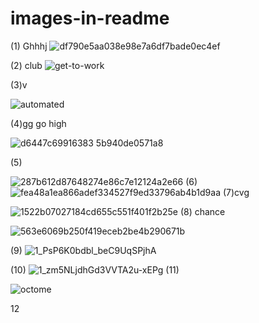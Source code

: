 # images-in-readme
(1)
Ghhhj
![df790e5aa038e98e7a6df7bade0ec4ef](https://user-images.githubusercontent.com/44220596/105857774-9e821300-6010-11eb-89de-667048ca4378.gif)


(2) club
![get-to-work](https://user-images.githubusercontent.com/44220596/105857772-9de97c80-6010-11eb-886f-05228e46a9e9.gif)

(3)v

![automated](https://user-images.githubusercontent.com/44220596/105857758-99bd5f00-6010-11eb-82d2-695460234778.gif)


(4)gg go high

![d6447c69916383 5b940de0571a8](https://user-images.githubusercontent.com/44220596/104844311-a39ae000-58f5-11eb-8f05-0e73006463ec.gif)

(5)

![287b612d87648274e86c7e12124a2e66](https://user-images.githubusercontent.com/44220596/104844314-a4cc0d00-58f5-11eb-80dd-9f82d6005be5.gif)
(6)
![fea48a1ea866adef334527f9ed33796ab4b1d9aa](https://user-images.githubusercontent.com/44220596/104540766-23028800-5646-11eb-95f0-309bb7816595.gif)
(7)cvg

![1522b07027184cd655c551f401f2b25e](https://user-images.githubusercontent.com/44220596/104488654-adba9700-55f4-11eb-9161-b8cef48d886e.gif)
(8) chance



![563e6069b250f419eceb2be4b290671b](https://user-images.githubusercontent.com/44220596/104488659-ae532d80-55f4-11eb-93c1-a386927b4f81.gif)

(9)
![1_PsP6K0bdbl_beC9UqSPjhA](https://user-images.githubusercontent.com/44220596/104407018-b96f7480-5586-11eb-91fb-e95a7e073d66.gif)

(10)
![1_zm5NLjdhGd3VVTA2u-xEPg](https://user-images.githubusercontent.com/44220596/104040679-f8f03680-51fd-11eb-965b-47205264ded8.gif)
(11)

![octome](https://user-images.githubusercontent.com/44220596/104040288-76677700-51fd-11eb-94ee-13f7c8435d05.png)

12
